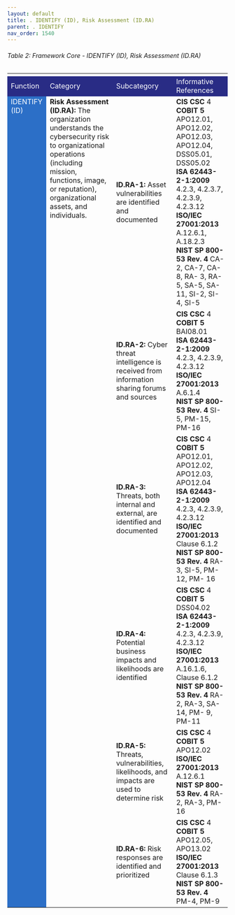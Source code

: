 ```yaml
---
layout: default
title: . IDENTIFY (ID), Risk Assessment (ID.RA) 
parent: . IDENTIFY
nav_order: 1540 
---
```


###### Table 2: Framework Core - IDENTIFY (ID), Risk Assessment (ID.RA) 
<table>
  <tr>
    <td>
    </td>
    <td>
    </td>
    <td>
    </td>
    <td>
    </td>
    <td>
    </td>
    <td>
    </td>
    <td>
    </td>
    <td>
    </td>
  </tr>
  <tr>
    <td style="background-color:#292c85">
<span style="color:#ffffff">Function</span>
    </td>
    <td colspan="2" style="background-color:#292c85">
<span style="color:#ffffff">Category</span>
    </td>
    <td colspan="2" style="background-color:#292c85">
<span style="color:#ffffff">Subcategory</span>
    </td>
    <td colspan="3" style="background-color:#292c85">
<span style="color:#ffffff">Informative References</span>
    </td>
  </tr>
  <tr>
    <td rowspan="6" style="vertical-align:top; background-color:#2c6fc7">
<span style="color:#ffffff">IDENTIFY (ID)</span>
    </td>
    <td colspan="2" rowspan="6" style="vertical-align:top">
<span style="font-weight:bold">Risk Assessment (ID.RA):</span> The organization understands the cybersecurity risk to organizational operations (including mission, functions, image, or reputation), organizational assets, and individuals.
    </td>
    <td colspan="2">
<span style="font-weight:bold">ID.RA-1:</span> Asset vulnerabilities are identified and documented
    </td>
    <td colspan="3">
<span style="font-weight:bold">CIS CSC</span> 4<br>
<span style="font-weight:bold">COBIT 5</span> APO12.01, APO12.02, APO12.03, APO12.04, DSS05.01, DSS05.02<br>
<span style="font-weight:bold">ISA 62443-2-1:2009</span> 4.2.3, 4.2.3.7, 4.2.3.9, 4.2.3.12<br>
<span style="font-weight:bold">ISO/IEC 27001:2013</span> A.12.6.1, A.18.2.3<br>
<span style="font-weight:bold">NIST SP 800-53 Rev. 4</span> CA-2, CA-7, CA-8, RA- 3, RA-5, SA-5, SA-11, SI-2, SI-4, SI-5<br>
    </td>
  </tr>
  <tr>
    <td colspan="2">
<span style="font-weight:bold">ID.RA-2:</span> Cyber threat intelligence is received from information sharing forums and sources
    </td>
    <td colspan="3">
<span style="font-weight:bold">CIS CSC</span> 4<br>
<span style="font-weight:bold">COBIT 5</span> BAI08.01<br>
<span style="font-weight:bold">ISA 62443-2-1:2009</span> 4.2.3, 4.2.3.9, 4.2.3.12 
<span style="font-weight:bold">ISO/IEC 27001:2013</span> A.6.1.4<br>
<span style="font-weight:bold">NIST SP 800-53 Rev. 4</span> SI-5, PM-15, PM-16<br>
    </td>
  </tr>
  <tr>
    <td colspan="2">
<span style="font-weight:bold">ID.RA-3:</span> Threats, both internal and external, are identified and documented
    </td>
    <td colspan="3">
<span style="font-weight:bold">CIS CSC</span> 4<br>
<span style="font-weight:bold">COBIT 5</span> APO12.01, APO12.02, APO12.03, APO12.04<br>
<span style="font-weight:bold">ISA 62443-2-1:2009</span> 4.2.3, 4.2.3.9, 4.2.3.12<br>
<span style="font-weight:bold">ISO/IEC 27001:2013</span> Clause 6.1.2<br>
<span style="font-weight:bold">NIST SP 800-53 Rev. 4</span> RA-3, SI-5, PM-12, PM- 16<br>
    </td>
  </tr>
  <tr>
    <td colspan="2">
<span style="font-weight:bold">ID.RA-4:</span> Potential business impacts and likelihoods are identified
    </td>
    <td colspan="3">
<span style="font-weight:bold">CIS CSC</span> 4<br>
<span style="font-weight:bold">COBIT 5</span> DSS04.02<br>
<span style="font-weight:bold">ISA 62443-2-1:2009</span> 4.2.3, 4.2.3.9, 4.2.3.12<br> 
<span style="font-weight:bold">ISO/IEC 27001:2013</span> A.16.1.6, Clause 6.1.2<br>
<span style="font-weight:bold">NIST SP 800-53 Rev. 4</span> RA-2, RA-3, SA-14, PM- 9, PM-11<br>
    </td>
  </tr>
  <tr>
    <td colspan="2">
<span style="font-weight:bold">ID.RA-5:</span> Threats, vulnerabilities, likelihoods, and impacts are used to determine risk
    </td>
    <td colspan="3">
<span style="font-weight:bold">CIS CSC</span> 4<br>
<span style="font-weight:bold">COBIT 5</span> APO12.02<br>
<span style="font-weight:bold">ISO/IEC 27001:2013</span> A.12.6.1<br>
<span style="font-weight:bold">NIST SP 800-53 Rev. 4</span> RA-2, RA-3, PM-16<br>
    </td>
  </tr>
  <tr>
    <td colspan="2">
<span style="font-weight:bold">ID.RA-6:</span> Risk responses are identified and prioritized
    </td>
    <td colspan="3">
<span style="font-weight:bold">CIS CSC</span> 4<br>
<span style="font-weight:bold">COBIT 5</span> APO12.05, APO13.02<br>
<span style="font-weight:bold">ISO/IEC 27001:2013</span> Clause 6.1.3<br>
<span style="font-weight:bold">NIST SP 800-53 Rev. 4</span> PM-4, PM-9<br>
    </td>
  </tr>
</table>
